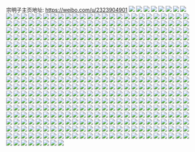 宗明子主页地址: https://weibo.com/u/2323904901 
![](https://wx4.sinaimg.cn/mw2000/8a83f985ly1h908tsc7wjj22c0340hdu.jpg) 
![](https://wx4.sinaimg.cn/mw2000/8a83f985ly1h908tnnnz9j21o0280kjm.jpg) 
![](https://wx4.sinaimg.cn/mw2000/8a83f985ly1h908twfb8uj22c0340b2b.jpg) 
![](https://wx4.sinaimg.cn/mw2000/8a83f985ly1h908trg4maj21o02804qq.jpg) 
![](https://wx4.sinaimg.cn/mw2000/8a83f985ly1h908ttt7bhj22c0340qv7.jpg) 
![](https://wx4.sinaimg.cn/mw2000/8a83f985ly1h908tq2xi2j21jj221qv5.jpg) 
![](https://wx4.sinaimg.cn/mw2000/8a83f985ly1h8xus5spdqj21hc1z4qv5.jpg) 
![](https://wx4.sinaimg.cn/mw2000/8a83f985ly1h8xus4eldej21z41bfqv5.jpg) 
![](https://wx4.sinaimg.cn/mw2000/8a83f985ly1h8xus8y0cqj21hc1z4qv5.jpg) 
![](https://wx4.sinaimg.cn/mw2000/8a83f985ly1h8xus25rnpj21hc1z4x6p.jpg) 
![](https://wx4.sinaimg.cn/mw2000/8a83f985ly1h8xus8eno5j21hc1z4x6p.jpg) 
![](https://wx4.sinaimg.cn/mw2000/8a83f985ly1h8xus59s01j21o0280hdu.jpg) 
![](https://wx4.sinaimg.cn/mw2000/8a83f985ly1h8xus3g2hfj21hc1z44qq.jpg) 
![](https://wx4.sinaimg.cn/mw2000/8a83f985ly1h8xus6mxr6j21dp11ae61.jpg) 
![](https://wx4.sinaimg.cn/mw2000/8a83f985ly1h8xus7iqw9j21hc1z41ky.jpg) 
![](https://wx4.sinaimg.cn/mw2000/8a83f985ly1h8g4tod49rj21nz280h8r.jpg) 
![](https://wx4.sinaimg.cn/mw2000/8a83f985ly1h8g4teph57j21o0280u0y.jpg) 
![](https://wx4.sinaimg.cn/mw2000/8a83f985ly1h8g4t4zveij214o36cgzu.jpg) 
![](https://wx4.sinaimg.cn/mw2000/8a83f985ly1h8g4tm6rpnj228t36ce82.jpg) 
![](https://wx4.sinaimg.cn/mw2000/8a83f985ly1h8g4t7wibyj210o36c1kx.jpg) 
![](https://wx4.sinaimg.cn/mw2000/8a83f985ly1h8g4tb46rrj214r36ce81.jpg) 
![](https://wx4.sinaimg.cn/mw2000/8a83f985ly1h8g4th44qij20yd36ckih.jpg) 
![](https://wx4.sinaimg.cn/mw2000/8a83f985ly1h8bts4d1tkj22c0340u0y.jpg) 
![](https://wx4.sinaimg.cn/mw2000/8a83f985ly1h8bts8xh61j21nz2801kz.jpg) 
![](https://wx4.sinaimg.cn/mw2000/8a83f985ly1h8bts5f0yyj21ev1vunpd.jpg) 
![](https://wx4.sinaimg.cn/mw2000/8a83f985ly1h8bttt3qh2j22c0340u0y.jpg) 
![](https://wx4.sinaimg.cn/mw2000/8a83f985ly1h8bts2bsm8j21o0280u0y.jpg) 
![](https://wx4.sinaimg.cn/mw2000/8a83f985ly1h8btsc1osij21nz2801kz.jpg) 
![](https://wx4.sinaimg.cn/mw2000/8a83f985ly1h8btsemd7aj22c0340b2d.jpg) 
![](https://wx4.sinaimg.cn/mw2000/8a83f985ly1h8btsgs1pnj21ko23k4qq.jpg) 
![](https://wx4.sinaimg.cn/mw2000/8a83f985ly1h82unygpwjj21o02807wi.jpg) 
![](https://wx4.sinaimg.cn/mw2000/8a83f985ly1h82unzpu5cj22c03407wj.jpg) 
![](https://wx4.sinaimg.cn/mw2000/8a83f985ly1h82unqlvm7j21hb1z31kx.jpg) 
![](https://wx4.sinaimg.cn/mw2000/8a83f985ly1h82unt5zd3j22dr36cnpf.jpg) 
![](https://wx4.sinaimg.cn/mw2000/8a83f985ly1h82unvpwvaj21gg1xyhdt.jpg) 
![](https://wx4.sinaimg.cn/mw2000/8a83f985ly1h82unwvim8j22fi38p1ky.jpg) 
![](https://wx4.sinaimg.cn/mw2000/8a83f985ly1h7tbm169elj21o0280b2a.jpg) 
![](https://wx4.sinaimg.cn/mw2000/8a83f985ly1h7tbm2bjsjj22yu3ygnpe.jpg) 
![](https://wx4.sinaimg.cn/mw2000/8a83f985ly1h7tbm0346ej21a81pme81.jpg) 
![](https://wx4.sinaimg.cn/mw2000/8a83f985ly1h7tbm3d2o6j213l1gs7wh.jpg) 
![](https://wx4.sinaimg.cn/mw2000/8a83f985ly1h7tblzawc5j21nz2804qq.jpg) 
![](https://wx4.sinaimg.cn/mw2000/8a83f985ly1h7tblxrt02j227v2yhu0x.jpg) 
![](https://wx4.sinaimg.cn/mw2000/8a83f985ly1h7nhbmnr8dj22801o0hdv.jpg) 
![](https://wx4.sinaimg.cn/mw2000/8a83f985ly1h7ne4qusmpj22c03401kz.jpg) 
![](https://wx4.sinaimg.cn/mw2000/8a83f985ly1h7ne4nbbi4j22dr36c4qs.jpg) 
![](https://wx4.sinaimg.cn/mw2000/8a83f985ly1h7ne4dknkaj22c0340e82.jpg) 
![](https://wx4.sinaimg.cn/mw2000/8a83f985ly1h7ebgekjxxj21o02804qq.jpg) 
![](https://wx4.sinaimg.cn/mw2000/8a83f985ly1h7ebh0872qj22b032p1kx.jpg) 
![](https://wx4.sinaimg.cn/mw2000/8a83f985ly1h7ebgvtk75j21hc1z41b8.jpg) 
![](https://wx4.sinaimg.cn/mw2000/8a83f985ly1h7ebfvxw1gj21j521ik0s.jpg) 
![](https://wx4.sinaimg.cn/mw2000/8a83f985ly1h7ebgt2tomj22dc35sb29.jpg) 
![](https://wx4.sinaimg.cn/mw2000/8a83f985ly1h7ebgzbaawj21ha1z1n7l.jpg) 
![](https://wx4.sinaimg.cn/mw2000/8a83f985ly1h79tyx5icoj21o0280b2a.jpg) 
![](https://wx4.sinaimg.cn/mw2000/8a83f985ly1h79tyt2a1yj21o0280766.jpg) 
![](https://wx4.sinaimg.cn/mw2000/8a83f985ly1h79tyv156gj21hc1z4qv5.jpg) 
![](https://wx4.sinaimg.cn/mw2000/8a83f985ly1h79tyvwxcbj21o0280e6s.jpg) 
![](https://wx4.sinaimg.cn/mw2000/8a83f985ly1h79tytx3hij21ay1qm7py.jpg) 
![](https://wx4.sinaimg.cn/mw2000/8a83f985ly1h79tyxwavuj21ec1v4e81.jpg) 
![](https://wx4.sinaimg.cn/mw2000/8a83f985ly1h6wtlgm1lej21hc1z4ti4.jpg) 
![](https://wx4.sinaimg.cn/mw2000/8a83f985ly1h6wtls9914j2330440qv7.jpg) 
![](https://wx4.sinaimg.cn/mw2000/8a83f985ly1h6wtlqm7k0j22801o0b2a.jpg) 
![](https://wx4.sinaimg.cn/mw2000/8a83f985ly1h6wtlhr8cmj22c0340u0x.jpg) 
![](https://wx4.sinaimg.cn/mw2000/8a83f985ly1h6wtljw61xj20u0140jzs.jpg) 
![](https://wx4.sinaimg.cn/mw2000/8a83f985ly1h6wtljkfisj22801o0hdt.jpg) 
![](https://wx4.sinaimg.cn/mw2000/8a83f985ly1h6wtlkwr4rj22c03401kz.jpg) 
![](https://wx4.sinaimg.cn/mw2000/8a83f985ly1h6wtn25drvj22c03401kz.jpg) 
![](https://wx4.sinaimg.cn/mw2000/8a83f985ly1h6wtln9b8yj21h01yonpe.jpg) 
![](https://wx4.sinaimg.cn/mw2000/8a83f985ly1h6wtn3jm6nj22c0340kjl.jpg) 
![](https://wx4.sinaimg.cn/mw2000/8a83f985ly1h6wtmyfyfzj22c0340b2a.jpg) 
![](https://wx4.sinaimg.cn/mw2000/8a83f985ly1h6wtn4tv5qj22c0340qv6.jpg) 
![](https://wx4.sinaimg.cn/mw2000/8a83f985ly1h6tmmeko45j21n026ojxt.jpg) 
![](https://wx4.sinaimg.cn/mw2000/8a83f985ly1h6tmmpyvppj22c03401ky.jpg) 
![](https://wx4.sinaimg.cn/mw2000/8a83f985ly1h6tmmusz41j22c0340qv6.jpg) 
![](https://wx4.sinaimg.cn/mw2000/8a83f985ly1h6tmn00xfij22c03401l0.jpg) 
![](https://wx4.sinaimg.cn/mw2000/8a83f985ly1h6tcfde4xzj21o0280x6p.jpg) 
![](https://wx4.sinaimg.cn/mw2000/8a83f985ly1h6tcv7xw3ej22c0340e82.jpg) 
![](https://wx4.sinaimg.cn/mw2000/8a83f985ly1h6tcf14spcj21mi260kjl.jpg) 
![](https://wx4.sinaimg.cn/mw2000/8a83f985ly1h6tcfgtgcgj21bi2807tn.jpg) 
![](https://wx4.sinaimg.cn/mw2000/8a83f985ly1h6tcfm49jzj22c0340kjm.jpg) 
![](https://wx4.sinaimg.cn/mw2000/8a83f985ly1h6tcfkhk50j21vx36c1kz.jpg) 
![](https://wx4.sinaimg.cn/mw2000/8a83f985ly1h6tcfnse6xj22c0340x6p.jpg) 
![](https://wx4.sinaimg.cn/mw2000/8a83f985ly1h6tcf7kklij21bz1rze82.jpg) 
![](https://wx4.sinaimg.cn/mw2000/8a83f985ly1h6ptbs1dmlj21o02800wj.jpg) 
![](https://wx4.sinaimg.cn/mw2000/8a83f985ly1h6ptb9x8t4j21o0280qv5.jpg) 
![](https://wx4.sinaimg.cn/mw2000/8a83f985ly1h6ptbxwuwij21d41th77j.jpg) 
![](https://wx4.sinaimg.cn/mw2000/8a83f985ly1h6ptbj3chuj21o0280npd.jpg) 
![](https://wx4.sinaimg.cn/mw2000/8a83f985ly1h6ptbwsb85j21o0280gos.jpg) 
![](https://wx4.sinaimg.cn/mw2000/8a83f985ly1h6ptc2s3dsj21hc1z4wie.jpg) 
![](https://wx4.sinaimg.cn/mw2000/8a83f985ly1h6hw1yqsegj22dc35swqn.jpg) 
![](https://wx4.sinaimg.cn/mw2000/8a83f985ly1h6hw101xp9j213q1gzjtd.jpg) 
![](https://wx4.sinaimg.cn/mw2000/8a83f985ly1h6hw2bj58qj21o02804qq.jpg) 
![](https://wx4.sinaimg.cn/mw2000/8a83f985ly1h6hw2kzv52j21ha1z1b29.jpg) 
![](https://wx4.sinaimg.cn/mw2000/8a83f985ly1h6hw1itud6j22dc35sanf.jpg) 
![](https://wx4.sinaimg.cn/mw2000/8a83f985ly1h6hw2ic3muj21hc1z477w.jpg) 
![](https://wx4.sinaimg.cn/mw2000/8a83f985ly1h6hw3jds0tj22c0340hdt.jpg) 
![](https://wx4.sinaimg.cn/mw2000/8a83f985ly1h6hw2rdqydj21mg25yq5s.jpg) 
![](https://wx4.sinaimg.cn/mw2000/8a83f985ly1h6hw3gr0iej22c0340e81.jpg) 
![](https://wx4.sinaimg.cn/mw2000/8a83f985ly1h6hw36dy6ij21o0280dq4.jpg) 
![](https://wx4.sinaimg.cn/mw2000/8a83f985ly1h6hw3dq0vdj22c0340e83.jpg) 
![](https://wx4.sinaimg.cn/mw2000/8a83f985ly1h6hw2wkxh5j22c0340e82.jpg) 
![](https://wx4.sinaimg.cn/mw2000/8a83f985ly1h6hw2p2ruxj21o02801d4.jpg) 
![](https://wx4.sinaimg.cn/mw2000/8a83f985ly1h6hw3kgytpj20u01400uh.jpg) 
![](https://wx4.sinaimg.cn/mw2000/8a83f985ly1h6hw3p3csgj22c03407wj.jpg) 
![](https://wx4.sinaimg.cn/mw2000/8a83f985ly1h62uyvc4kyj21561iw7bb.jpg) 
![](https://wx4.sinaimg.cn/mw2000/8a83f985ly1h62uys6fw2j22c0340qv5.jpg) 
![](https://wx4.sinaimg.cn/mw2000/8a83f985ly1h62uytwl7lj21ho1zktl1.jpg) 
![](https://wx4.sinaimg.cn/mw2000/8a83f985ly1h62uyxvo86j21491hpdjs.jpg) 
![](https://wx4.sinaimg.cn/mw2000/8a83f985ly1h62uz1g1egj21q41al4qp.jpg) 
![](https://wx4.sinaimg.cn/mw2000/8a83f985ly1h62uz058x4j21gw1ykb29.jpg) 
![](https://wx4.sinaimg.cn/mw2000/8a83f985ly1h62uywj1cij22c0340qv5.jpg) 
![](https://wx4.sinaimg.cn/mw2000/8a83f985ly1h62uz2ouy2j22c0340npe.jpg) 
![](https://wx4.sinaimg.cn/mw2000/8a83f985ly1h62uza9mqzj22c0340qva.jpg) 
![](https://wx4.sinaimg.cn/mw2000/8a83f985ly1h61m1pscfej21bp1rlaei.jpg) 
![](https://wx4.sinaimg.cn/mw2000/8a83f985ly1h61m1m75zbj22dc35s7wl.jpg) 
![](https://wx4.sinaimg.cn/mw2000/8a83f985ly1h61m1nups2j21ho1zk0xr.jpg) 
![](https://wx4.sinaimg.cn/mw2000/8a83f985ly1h61m1beiv1j21ho1zkqds.jpg) 
![](https://wx4.sinaimg.cn/mw2000/8a83f985ly1h61m1ehkqqj22dc35s7n6.jpg) 
![](https://wx4.sinaimg.cn/mw2000/8a83f985ly1h61m19runzj21ho1zkhdt.jpg) 
![](https://wx4.sinaimg.cn/mw2000/8a83f985ly1h5mdbovx0wj21hn1zknpd.jpg) 
![](https://wx4.sinaimg.cn/mw2000/8a83f985ly1h5mdbtjjwsj22c0340hdu.jpg) 
![](https://wx4.sinaimg.cn/mw2000/8a83f985ly1h5mdbxg0btj22c03407wi.jpg) 
![](https://wx4.sinaimg.cn/mw2000/8a83f985ly1h5mdbusw1hj22c0340e82.jpg) 
![](https://wx4.sinaimg.cn/mw2000/8a83f985ly1h5mdbreliij21zk1hou0x.jpg) 
![](https://wx4.sinaimg.cn/mw2000/8a83f985ly1h5mdbnc3xej22c0340u0x.jpg) 
![](https://wx4.sinaimg.cn/mw2000/8a83f985ly1h5mdbsb5srj224j2u1kjm.jpg) 
![](https://wx4.sinaimg.cn/mw2000/8a83f985ly1h5mdbw47n6j22c0340qv6.jpg) 
![](https://wx4.sinaimg.cn/mw2000/8a83f985ly1h5mdbqakayj21gq1yahdt.jpg) 
![](https://wx4.sinaimg.cn/mw2000/8a83f985ly1h5dta1gwzzj20py0yl1ca.jpg) 
![](https://wx4.sinaimg.cn/mw2000/8a83f985ly1h5dta2ziaqj22c03404qq.jpg) 
![](https://wx4.sinaimg.cn/mw2000/8a83f985ly1h5dt9yzdu2j21ho1zke82.jpg) 
![](https://wx4.sinaimg.cn/mw2000/8a83f985ly1h5dta22btvj20wu17sh4e.jpg) 
![](https://wx4.sinaimg.cn/mw2000/8a83f985ly1h5dta4h9vej22c0340u0x.jpg) 
![](https://wx4.sinaimg.cn/mw2000/8a83f985ly1h5e6u5onfjj21dy1um4qp.jpg) 
![](https://wx4.sinaimg.cn/mw2000/8a83f985ly1h5dta7e9ihj22c0340npf.jpg) 
![](https://wx4.sinaimg.cn/mw2000/8a83f985ly1h5e6u4dn0qj20v915o4qp.jpg) 
![](https://wx4.sinaimg.cn/mw2000/8a83f985ly1h5dta5vqfjj22c03401kz.jpg) 
![](https://wx4.sinaimg.cn/mw2000/8a83f985ly1h5cdaveu4ej20u0140tj5.jpg) 
![](https://wx4.sinaimg.cn/mw2000/8a83f985ly1h5chptf0ohj21ho1zkb2b.jpg) 
![](https://wx4.sinaimg.cn/mw2000/8a83f985ly1h5cdcn561cj22c0340npe.jpg) 
![](https://wx4.sinaimg.cn/mw2000/8a83f985ly1h5cdcox2y1j22c03401kz.jpg) 
![](https://wx4.sinaimg.cn/mw2000/8a83f985ly1h5cdb36g4pj21481hn1ky.jpg) 
![](https://wx4.sinaimg.cn/mw2000/8a83f985ly1h5cdcr3dkrj22c03404qs.jpg) 
![](https://wx4.sinaimg.cn/mw2000/8a83f985ly1h5cdckihg8j22c0340u11.jpg) 
![](https://wx4.sinaimg.cn/mw2000/8a83f985ly1h5cdac0nmgj21fe1wjhdt.jpg) 
![](https://wx4.sinaimg.cn/mw2000/8a83f985ly1h5cdcsy4e8j22c0340hdu.jpg) 
![](https://wx4.sinaimg.cn/mw2000/8a83f985ly1h5cdcuzoloj22c0340e82.jpg) 
![](https://wx4.sinaimg.cn/mw2000/8a83f985ly1h5cdcx2w6xj22c0340kjn.jpg) 
![](https://wx4.sinaimg.cn/mw2000/8a83f985ly1h5cdcz4lx8j22c0340b2b.jpg) 
![](https://wx4.sinaimg.cn/mw2000/8a83f985ly1h5cdd0vd6sj22c03407wi.jpg) 
![](https://wx4.sinaimg.cn/mw2000/8a83f985ly1h5chpr7sprj22c0340x6q.jpg) 
![](https://wx4.sinaimg.cn/mw2000/8a83f985ly1h5chpue6vyj22c0340x6q.jpg) 
![](https://wx4.sinaimg.cn/mw2000/8a83f985ly1h4y5hl91fqj21bg1rahdt.jpg) 
![](https://wx4.sinaimg.cn/mw2000/8a83f985ly1h4xjn35b4zj22c0340b2a.jpg) 
![](https://wx4.sinaimg.cn/mw2000/8a83f985ly1h4xjnqmkgtj22c0340hdu.jpg) 
![](https://wx4.sinaimg.cn/mw2000/8a83f985ly1h4xjn5afymj22c03407wi.jpg) 
![](https://wx4.sinaimg.cn/mw2000/8a83f985ly1h4y5hnz4jvj22c0340b2a.jpg) 
![](https://wx4.sinaimg.cn/mw2000/8a83f985ly1h4xjn4acqtj22c0340qv6.jpg) 
![](https://wx4.sinaimg.cn/mw2000/8a83f985ly1h4xjn60nvcj20lc0sggxh.jpg) 
![](https://wx4.sinaimg.cn/mw2000/8a83f985ly1h4xjn9acugj22c03404qr.jpg) 
![](https://wx4.sinaimg.cn/mw2000/8a83f985ly1h4y5hmy01cj21hn1zkkjl.jpg) 
![](https://wx4.sinaimg.cn/mw2000/8a83f985ly1h4xjnary75j22c03404qr.jpg) 
![](https://wx4.sinaimg.cn/mw2000/8a83f985ly1h4xjnc3w6hj22c0340u0y.jpg) 
![](https://wx4.sinaimg.cn/mw2000/8a83f985ly1h4oyzwrqmyj21ag1pykcj.jpg) 
![](https://wx4.sinaimg.cn/mw2000/8a83f985ly1h4oz03a4yrj21ho1zkhdt.jpg) 
![](https://wx4.sinaimg.cn/mw2000/8a83f985ly1h4oyzihltcj22c0340x6q.jpg) 
![](https://wx4.sinaimg.cn/mw2000/8a83f985ly1h4oyzpstudj22c0340npe.jpg) 
![](https://wx4.sinaimg.cn/mw2000/8a83f985ly1h4oyzkm5yxj22c0340u0z.jpg) 
![](https://wx4.sinaimg.cn/mw2000/8a83f985ly1h4oyzvigzlj21ho1zkkjl.jpg) 
![](https://wx4.sinaimg.cn/mw2000/8a83f985ly1h4oyzgu73kj22c0340b2a.jpg) 
![](https://wx4.sinaimg.cn/mw2000/8a83f985ly1h4oyzcfkirj22c0340hdu.jpg) 
![](https://wx4.sinaimg.cn/mw2000/8a83f985ly1h4oz010qt9j21ho1zkb29.jpg) 
![](https://wx4.sinaimg.cn/mw2000/8a83f985ly1h4oz06twtcj22c03404qq.jpg) 
![](https://wx4.sinaimg.cn/mw2000/8a83f985ly1h4oyzyzvipj21ho1zkqv5.jpg) 
![](https://wx4.sinaimg.cn/mw2000/8a83f985ly1h4oyzf8rljj22c0340b2a.jpg) 
![](https://wx4.sinaimg.cn/mw2000/8a83f985ly1h4oyzm99epj22c0340hdu.jpg) 
![](https://wx4.sinaimg.cn/mw2000/8a83f985ly1h4oyztqy9pj22c0340x6q.jpg) 
![](https://wx4.sinaimg.cn/mw2000/8a83f985ly1h4oyzo0kr3j22c03401kz.jpg) 
![](https://wx4.sinaimg.cn/mw2000/8a83f985ly1h4h8d74ihvj21eq1vmnpe.jpg) 
![](https://wx4.sinaimg.cn/mw2000/8a83f985ly1h4h8ebldw6j2330440e85.jpg) 
![](https://wx4.sinaimg.cn/mw2000/8a83f985ly1h4h8cgt908j21s02dcb2a.jpg) 
![](https://wx4.sinaimg.cn/mw2000/8a83f985ly1h4h8bohqfuj22v03tcqv6.jpg) 
![](https://wx4.sinaimg.cn/mw2000/8a83f985ly1h4h8cu2i5kj21s02dckjm.jpg) 
![](https://wx4.sinaimg.cn/mw2000/8a83f985ly1h4h8e2jxejj2305407b2a.jpg) 
![](https://wx4.sinaimg.cn/mw2000/8a83f985ly1h4h8dh70l4j21dx1ukb29.jpg) 
![](https://wx4.sinaimg.cn/mw2000/8a83f985ly1h4h8e66cxkj2330440qv7.jpg) 
![](https://wx4.sinaimg.cn/mw2000/8a83f985ly1h4abav3iq2j214q1ia7oz.jpg) 
![](https://wx4.sinaimg.cn/mw2000/8a83f985ly1h4abb93vdlj22c0340npe.jpg) 
![](https://wx4.sinaimg.cn/mw2000/8a83f985ly1h4ab7xyusgj2330440npf.jpg) 
![](https://wx4.sinaimg.cn/mw2000/8a83f985ly1h4abagaom3j21bp1rm4le.jpg) 
![](https://wx4.sinaimg.cn/mw2000/8a83f985ly1h4abc4ma2bj22c033yhdv.jpg) 
![](https://wx4.sinaimg.cn/mw2000/8a83f985ly1h4abciipifj21rl1bpe42.jpg) 
![](https://wx4.sinaimg.cn/mw2000/8a83f985ly1h3tgudoptzj22c0340x6q.jpg) 
![](https://wx4.sinaimg.cn/mw2000/8a83f985ly1h3tguw58fcj21hn1zkx6q.jpg) 
![](https://wx4.sinaimg.cn/mw2000/8a83f985ly1h3tgv4va31j22c0340e84.jpg) 
![](https://wx4.sinaimg.cn/mw2000/8a83f985ly1h3tgui2u0bj21fd1whkjl.jpg) 
![](https://wx4.sinaimg.cn/mw2000/8a83f985ly1h3tgv8vxnmj22c03404qr.jpg) 
![](https://wx4.sinaimg.cn/mw2000/8a83f985ly1h3tgupgqs3j21801mpqv5.jpg) 
![](https://wx4.sinaimg.cn/mw2000/8a83f985ly1h3tguzdkspj21ho1zk4qq.jpg) 
![](https://wx4.sinaimg.cn/mw2000/8a83f985ly1h3tgv238ddj21h21yrhdt.jpg) 
![](https://wx4.sinaimg.cn/mw2000/8a83f985ly1h3lzfr573sj21bp1rlnpd.jpg) 
![](https://wx4.sinaimg.cn/mw2000/8a83f985ly1h3lzfxkkg2j22c0340npe.jpg) 
![](https://wx4.sinaimg.cn/mw2000/8a83f985ly1h3lzfz3v8sj20zg1baag5.jpg) 
![](https://wx4.sinaimg.cn/mw2000/8a83f985ly1h3cpp2ssqyj21hn1zkhdu.jpg) 
![](https://wx4.sinaimg.cn/mw2000/8a83f985ly1h3cpozaw1wj21961oau0x.jpg) 
![](https://wx4.sinaimg.cn/mw2000/8a83f985ly1h3cpp4zsuyj21hn1zk1ky.jpg) 
![](https://wx4.sinaimg.cn/mw2000/8a83f985ly1h3cpoxilnuj21hn1zku0y.jpg) 
![](https://wx4.sinaimg.cn/mw2000/8a83f985ly1h3cq8prxwdj21gj1y27wi.jpg) 
![](https://wx4.sinaimg.cn/mw2000/8a83f985ly1h3cpys8ni9j21ho1zkhdt.jpg) 
![](https://wx4.sinaimg.cn/mw2000/8a83f985ly1h3cpz6d1ipj22c0340kjn.jpg) 
![](https://wx4.sinaimg.cn/mw2000/8a83f985ly1h35efd4stpj21hn1zkqv5.jpg) 
![](https://wx4.sinaimg.cn/mw2000/8a83f985ly1h35efinapgj22c0340u0z.jpg) 
![](https://wx4.sinaimg.cn/mw2000/8a83f985ly1h35ee2syeuj21hn1zku0x.jpg) 
![](https://wx4.sinaimg.cn/mw2000/8a83f985ly1h35eqwclt2j21ho1zkx6p.jpg) 
![](https://wx4.sinaimg.cn/mw2000/8a83f985ly1h35efqe9sxj21761lkb29.jpg) 
![](https://wx4.sinaimg.cn/mw2000/8a83f985ly1h35ees1upuj21ho1zkqv5.jpg) 
![](https://wx4.sinaimg.cn/mw2000/8a83f985ly1h35eeidhprj21hm1zk4qq.jpg) 
![](https://wx4.sinaimg.cn/mw2000/8a83f985ly1h35ee6rm8aj22c0340kjm.jpg) 
![](https://wx4.sinaimg.cn/mw2000/8a83f985ly1h35ef1lg5nj21ho1zku0x.jpg) 
![](https://wx4.sinaimg.cn/mw2000/8a83f985ly1h33k8k5rm0j22c03401ky.jpg) 
![](https://wx4.sinaimg.cn/mw2000/8a83f985ly1h33k8lwn1ij215a1j1e81.jpg) 
![](https://wx4.sinaimg.cn/mw2000/8a83f985ly1h33k8my69qj22c0340kjm.jpg) 
![](https://wx4.sinaimg.cn/mw2000/8a83f985ly1h33k8rb40cj21dk1u2hdt.jpg) 
![](https://wx4.sinaimg.cn/mw2000/8a83f985ly1h33k8t6skkj22c0340e82.jpg) 
![](https://wx4.sinaimg.cn/mw2000/8a83f985ly1h33k8sa468j21zk1honpd.jpg) 
![](https://wx4.sinaimg.cn/mw2000/8a83f985ly1h33k8q7ismj22c03401l0.jpg) 
![](https://wx4.sinaimg.cn/mw2000/8a83f985ly1h33k8v9pknj21zk1hou0x.jpg) 
![](https://wx4.sinaimg.cn/mw2000/8a83f985ly1h33k8wd8m1j22c033ykjm.jpg) 
![](https://wx4.sinaimg.cn/mw2000/8a83f985ly1h33k8otlhvj22c03404qp.jpg) 
![](https://wx4.sinaimg.cn/mw2000/8a83f985ly1h33k8nwqivj22c03401fc.jpg) 
![](https://wx4.sinaimg.cn/mw2000/8a83f985ly1h33k8y7y9tj20v915otjz.jpg) 
![](https://wx4.sinaimg.cn/mw2000/8a83f985ly1h33k8ywyyzj22c03401ky.jpg) 
![](https://wx4.sinaimg.cn/mw2000/8a83f985ly1h33k934jm7j22c0340kjn.jpg) 
![](https://wx4.sinaimg.cn/mw2000/8a83f985ly1h33k913cxwj22c0340e83.jpg) 
![](https://wx4.sinaimg.cn/mw2000/8a83f985ly1h2vfei7xtfj21a91po7wh.jpg) 
![](https://wx4.sinaimg.cn/mw2000/8a83f985ly1h2vd16cayuj20tz13z7ak.jpg) 
![](https://wx4.sinaimg.cn/mw2000/8a83f985ly1h2vd12x4wnj21ho1zkhdu.jpg) 
![](https://wx4.sinaimg.cn/mw2000/8a83f985ly1h2vd1dgc0uj2330440u10.jpg) 
![](https://wx4.sinaimg.cn/mw2000/8a83f985ly1h2vd15v97kj20zs1bptvi.jpg) 
![](https://wx4.sinaimg.cn/mw2000/8a83f985ly1h2vd171sbzj20u0140tkc.jpg) 
![](https://wx4.sinaimg.cn/mw2000/8a83f985ly1h2vd1akn7xj2330440qv8.jpg) 
![](https://wx4.sinaimg.cn/mw2000/8a83f985ly1h2vd1jroqoj23304407wk.jpg) 
![](https://wx4.sinaimg.cn/mw2000/8a83f985ly1h2vd1gzvl7j23304407wk.jpg) 
![](https://wx4.sinaimg.cn/mw2000/8a83f985ly1h2smgfubtzj21ho1zkb2a.jpg) 
![](https://wx4.sinaimg.cn/mw2000/8a83f985ly1h2smgiojt4j20v915oh78.jpg) 
![](https://wx4.sinaimg.cn/mw2000/8a83f985ly1h2smg1be4nj20wf178azs.jpg) 
![](https://wx4.sinaimg.cn/mw2000/8a83f985ly1h2smgh9dynj21ho1zknpd.jpg) 
![](https://wx4.sinaimg.cn/mw2000/8a83f985ly1h2smg3vlqnj21bp1rlu0x.jpg) 
![](https://wx4.sinaimg.cn/mw2000/8a83f985ly1h2smg7rpptj214k1i3npd.jpg) 
![](https://wx4.sinaimg.cn/mw2000/8a83f985ly1h2smg665ivj21au1qgu0x.jpg) 
![](https://wx4.sinaimg.cn/mw2000/8a83f985ly1h2gcxywyk9j21ho1zkb29.jpg) 
![](https://wx4.sinaimg.cn/mw2000/8a83f985ly1h2gcy31vwqj215o12iq6t.jpg) 
![](https://wx4.sinaimg.cn/mw2000/8a83f985ly1h2gcxxzc2tj21ho1zke81.jpg) 
![](https://wx4.sinaimg.cn/mw2000/8a83f985ly1h2gcy1oy6uj21ho1zkb29.jpg) 
![](https://wx4.sinaimg.cn/mw2000/8a83f985ly1h2gd55pcctj21a90q140i.jpg) 
![](https://wx4.sinaimg.cn/mw2000/8a83f985ly1h2gcy2l15tj21ho1zke81.jpg) 
![](https://wx4.sinaimg.cn/mw2000/8a83f985ly1h2gcy3y59pj22c0340npe.jpg) 
![](https://wx4.sinaimg.cn/mw2000/8a83f985ly1h2gcxwb7b4j22c03404qq.jpg) 
![](https://wx4.sinaimg.cn/mw2000/8a83f985ly1h2gcy64hnej22c0340kjm.jpg) 
![](https://wx4.sinaimg.cn/mw2000/8a83f985ly1h2gcy6td7oj20v80qm77e.jpg) 
![](https://wx4.sinaimg.cn/mw2000/8a83f985ly1h2gczqhpsmj212w12wdsr.jpg) 
![](https://wx4.sinaimg.cn/mw2000/8a83f985ly1h272wddp6qj22c03404qq.jpg) 
![](https://wx4.sinaimg.cn/mw2000/8a83f985ly1h272wfzvn7j212m1fhanp.jpg) 
![](https://wx4.sinaimg.cn/mw2000/8a83f985ly1h272wmooe4j22c03401kz.jpg) 
![](https://wx4.sinaimg.cn/mw2000/8a83f985ly1h272wr6hx0j21ho1zku0x.jpg) 
![](https://wx4.sinaimg.cn/mw2000/8a83f985ly1h272woi0xcj22c0340kjm.jpg) 
![](https://wx4.sinaimg.cn/mw2000/8a83f985ly1h272wsvkr6j21ho1zkx6p.jpg) 
![](https://wx4.sinaimg.cn/mw2000/8a83f985ly1h272wl3md2j22c0340b2a.jpg) 
![](https://wx4.sinaimg.cn/mw2000/8a83f985ly1h272wfj3ndj21bp1rlkjl.jpg) 
![](https://wx4.sinaimg.cn/mw2000/8a83f985ly1h272wpsajoj22c0340e82.jpg) 
![](https://wx4.sinaimg.cn/mw2000/8a83f985ly1h272wi3pghj22c0340x6q.jpg) 
![](https://wx4.sinaimg.cn/mw2000/8a83f985ly1h272wgxwdgj21721lex4n.jpg) 
![](https://wx4.sinaimg.cn/mw2000/8a83f985ly1h272wjmh48j22c0340npe.jpg) 
![](https://wx4.sinaimg.cn/mw2000/8a83f985ly1h272wua8j4j22c0340hdv.jpg) 
![](https://wx4.sinaimg.cn/mw2000/8a83f985ly1h272wwno7cj22c0340b2e.jpg) 
![](https://wx4.sinaimg.cn/mw2000/8a83f985ly1h272wzajnaj22c0340u10.jpg) 
![](https://wx4.sinaimg.cn/mw2000/8a83f985ly1h1s10nnbfnj21bp1rlkjl.jpg) 
![](https://wx4.sinaimg.cn/mw2000/8a83f985ly1h1s10i7m4yj21bp1rlhdt.jpg) 
![](https://wx4.sinaimg.cn/mw2000/8a83f985ly1h1s10jalmyj21bp1rle81.jpg) 
![](https://wx4.sinaimg.cn/mw2000/8a83f985ly1h1s10lmc9qj21bp1rlhdt.jpg) 
![](https://wx4.sinaimg.cn/mw2000/8a83f985ly1h1s10mpww8j21bp1rlu0x.jpg) 
![](https://wx4.sinaimg.cn/mw2000/8a83f985ly1h1s10kor5dj21bp1rlhdt.jpg) 
![](https://wx4.sinaimg.cn/mw2000/8a83f985ly1h1btg3sibuj21bp1rlnpd.jpg) 
![](https://wx4.sinaimg.cn/mw2000/8a83f985ly1h1btfx43rtj23402c0kjl.jpg) 
![](https://wx4.sinaimg.cn/mw2000/8a83f985ly1h1btg56vs2j21bp1rle82.jpg) 
![](https://wx4.sinaimg.cn/mw2000/8a83f985ly1h1btfyjjtqj22c0340b2a.jpg) 
![](https://wx4.sinaimg.cn/mw2000/8a83f985ly1h1btfzzipaj22c0340x6q.jpg) 
![](https://wx4.sinaimg.cn/mw2000/8a83f985ly1h1btg1y681j22c0340qv6.jpg) 
![](https://wx4.sinaimg.cn/mw2000/8a83f985ly1h1btgvba30j20v91vothg.jpg) 
![](https://wx4.sinaimg.cn/mw2000/8a83f985ly1h1btgvjzd7j20v80mjac7.jpg) 
![](https://wx4.sinaimg.cn/mw2000/8a83f985ly1h1btmq0bcuj22u524me83.jpg) 
![](https://wx4.sinaimg.cn/mw2000/8a83f985ly1h14kf3tb4yj22c03401l0.jpg) 
![](https://wx4.sinaimg.cn/mw2000/8a83f985ly1h14kfhdl2uj20v80ffgn0.jpg) 
![](https://wx4.sinaimg.cn/mw2000/8a83f985ly1h14kgw0u1sj22c0340x6q.jpg) 
![](https://wx4.sinaimg.cn/mw2000/8a83f985ly1h14kglzy3lj22c03401kz.jpg) 
![](https://wx4.sinaimg.cn/mw2000/8a83f985ly1h14kgnbak1j22c0340kjm.jpg) 
![](https://wx4.sinaimg.cn/mw2000/8a83f985ly1h14kgojzsgj22c0340npe.jpg) 
![](https://wx4.sinaimg.cn/mw2000/8a83f985ly1h14kgq1bd8j22c03401kz.jpg) 
![](https://wx4.sinaimg.cn/mw2000/8a83f985ly1h14kgkky1yj22c0340e82.jpg) 
![](https://wx4.sinaimg.cn/mw2000/8a83f985ly1h14kgrefhmj22c0340u0y.jpg) 
![](https://wx4.sinaimg.cn/mw2000/8a83f985ly1h14kgst5kjj22c03407wi.jpg) 
![](https://wx4.sinaimg.cn/mw2000/8a83f985ly1h14kgu7f6kj22c0340u0y.jpg) 
![](https://wx4.sinaimg.cn/mw2000/8a83f985ly1h14kgxbn67j22732xghdu.jpg) 
![](https://wx4.sinaimg.cn/mw2000/8a83f985ly1h1h43lrsefj21av1qh7wh.jpg) 
![](https://wx4.sinaimg.cn/mw2000/8a83f985ly1h1h43krqupj215o1jk1kx.jpg) 
![](https://wx4.sinaimg.cn/mw2000/8a83f985ly1h1h43miibaj215o1jkh8f.jpg) 
![](https://wx4.sinaimg.cn/mw2000/8a83f985ly1h1kippfzlej20oq0ynn1i.jpg) 
![](https://wx4.sinaimg.cn/mw2000/8a83f985ly1h1kippy1lzj20n01ds0v5.jpg) 
![](https://wx4.sinaimg.cn/mw2000/8a83f985ly1h0wu20z2sjj21bp1rle81.jpg) 
![](https://wx4.sinaimg.cn/mw2000/8a83f985ly1h0wu2017cgj21811mq4qp.jpg) 
![](https://wx4.sinaimg.cn/mw2000/8a83f985ly1h0wu1yxqlvj212q1fn1kx.jpg) 
![](https://wx4.sinaimg.cn/mw2000/8a83f985ly1h0wu21eurgj21hi144nnv.jpg) 
![](https://wx4.sinaimg.cn/mw2000/8a83f985ly1h0wu3f0q1lj22c0340e83.jpg) 
![](https://wx4.sinaimg.cn/mw2000/8a83f985ly1h0wu23gmztj21rl1bpnpd.jpg) 
![](https://wx4.sinaimg.cn/mw2000/8a83f985ly1h0wu2sud65j21bp1rlhdt.jpg) 
![](https://wx4.sinaimg.cn/mw2000/8a83f985ly1h0wu2x2tgaj22bc334hdt.jpg) 
![](https://wx4.sinaimg.cn/mw2000/8a83f985ly1h0wu2uhf3pj21bp1rl7wi.jpg) 
![](https://wx4.sinaimg.cn/mw2000/8a83f985ly1h0wu2vv07xj21bp1rlqv5.jpg) 
![](https://wx4.sinaimg.cn/mw2000/8a83f985ly1h0wu2wetr5j215o1jkh7j.jpg) 
![](https://wx4.sinaimg.cn/mw2000/8a83f985ly1h0sdgy8dqlj21461hke5d.jpg) 
![](https://wx4.sinaimg.cn/mw2000/8a83f985ly1h0sdh5i90zj22c0340x6p.jpg) 
![](https://wx4.sinaimg.cn/mw2000/8a83f985ly1h0sdh0dqxcj21ho1zkx6p.jpg) 
![](https://wx4.sinaimg.cn/mw2000/8a83f985ly1h0syt83g3ej21zk1hoqv5.jpg) 
![](https://wx4.sinaimg.cn/mw2000/8a83f985ly1h0sdh2ycufj21ho1zkkjm.jpg) 
![](https://wx4.sinaimg.cn/mw2000/8a83f985ly1h0sdihgthlj22c0340npe.jpg) 
![](https://wx4.sinaimg.cn/mw2000/8a83f985ly1h0sdifskf7j22c0340e82.jpg) 
![](https://wx4.sinaimg.cn/mw2000/8a83f985ly1h0sdjmlikkj22c0340kjm.jpg) 
![](https://wx4.sinaimg.cn/mw2000/8a83f985ly1h0sdio5fbfj22c0340b2a.jpg) 
![](https://wx4.sinaimg.cn/mw2000/8a83f985ly1h0sdimwiunj22c0340kjm.jpg) 
![](https://wx4.sinaimg.cn/mw2000/8a83f985ly1h0sdh9nkl0j22c0340u0z.jpg) 
![](https://wx4.sinaimg.cn/mw2000/8a83f985ly1h0sdil5wsej22c03407wi.jpg) 
![](https://wx4.sinaimg.cn/mw2000/8a83f985ly1h0n975im0oj22c0340npe.jpg) 
![](https://wx4.sinaimg.cn/mw2000/8a83f985ly1h0n96vkv1mj21ho1zlkjl.jpg) 
![](https://wx4.sinaimg.cn/mw2000/8a83f985ly1h0n9719wrgj22c0340x6q.jpg) 
![](https://wx4.sinaimg.cn/mw2000/8a83f985ly1h0n96xrh2ij21ho1zlkjl.jpg) 
![](https://wx4.sinaimg.cn/mw2000/8a83f985ly1h0n96st2kqj22c0340u0y.jpg) 
![](https://wx4.sinaimg.cn/mw2000/8a83f985ly1h0n96zphdej21hn1zkkjl.jpg) 
![](https://wx4.sinaimg.cn/mw2000/8a83f985ly1h0n972uk8cj22c0340npe.jpg) 
![](https://wx4.sinaimg.cn/mw2000/8a83f985ly1h0n978x25oj22c0340qv6.jpg) 
![](https://wx4.sinaimg.cn/mw2000/8a83f985ly1h0n977b0pqj22c0340b2a.jpg) 
![](https://wx4.sinaimg.cn/mw2000/8a83f985ly1h0e9362l5jj21bp1rle81.jpg) 
![](https://wx4.sinaimg.cn/mw2000/8a83f985ly1h0e938yizjj21b51qu1kx.jpg) 
![](https://wx4.sinaimg.cn/mw2000/8a83f985ly1h0e9358welj21bp1rl7wh.jpg) 
![](https://wx4.sinaimg.cn/mw2000/8a83f985ly1h0e9382wh1j20xl18rk7y.jpg) 
![](https://wx4.sinaimg.cn/mw2000/8a83f985ly1h0e937kxzjj216e1kj1iz.jpg) 
![](https://wx4.sinaimg.cn/mw2000/8a83f985ly1h0e936vimmj214v1ihe39.jpg) 
![](https://wx4.sinaimg.cn/mw2000/8a83f985ly1gzzalrasfrj212o1flx3k.jpg) 
![](https://wx4.sinaimg.cn/mw2000/8a83f985ly1gzzals0t5ij22c0340x6p.jpg) 
![](https://wx4.sinaimg.cn/mw2000/8a83f985ly1gzzalm8hy0j21ho1zkqv5.jpg) 
![](https://wx4.sinaimg.cn/mw2000/8a83f985ly1gzzalne9e0j21rl1bphdt.jpg) 
![](https://wx4.sinaimg.cn/mw2000/8a83f985ly1gzzalv5kxsj215o1qi1kx.jpg) 
![](https://wx4.sinaimg.cn/mw2000/8a83f985ly1gzzaliwl1sj22c0340x6q.jpg) 
![](https://wx4.sinaimg.cn/mw2000/8a83f985ly1gzzaludgkhj22c0340x6q.jpg) 
![](https://wx4.sinaimg.cn/mw2000/8a83f985ly1gzzaloevusj22c03407wj.jpg) 
![](https://wx4.sinaimg.cn/mw2000/8a83f985ly1gzzalq1q4cj22c0340qv7.jpg) 
![](https://wx4.sinaimg.cn/mw2000/8a83f985ly1gzrdv6a5xzj22c03407wi.jpg) 
![](https://wx4.sinaimg.cn/mw2000/8a83f985ly1gzrdus0ridj21br1zkhdt.jpg) 
![](https://wx4.sinaimg.cn/mw2000/8a83f985ly1gzrdv7u83rj22c03404qr.jpg) 
![](https://wx4.sinaimg.cn/mw2000/8a83f985ly1gzrdvmdp3wj227s2yenpe.jpg) 
![](https://wx4.sinaimg.cn/mw2000/8a83f985ly1gzrduuzbvzj22c0340u0x.jpg) 
![](https://wx4.sinaimg.cn/mw2000/8a83f985ly1gzrduwj9cdj21sc2dr7wi.jpg) 
![](https://wx4.sinaimg.cn/mw2000/8a83f985ly1gzrdv1p10kj22c0340npf.jpg) 
![](https://wx4.sinaimg.cn/mw2000/8a83f985ly1gzrdv0eb3fj21hp1zknpd.jpg) 
![](https://wx4.sinaimg.cn/mw2000/8a83f985ly1gzrduz87foj21cy1t9e81.jpg) 
![](https://wx4.sinaimg.cn/mw2000/8a83f985ly1gzrdv2zdloj22c03404qq.jpg) 
![](https://wx4.sinaimg.cn/mw2000/8a83f985ly1gzrduqhm2pj21w02iob2a.jpg) 
![](https://wx4.sinaimg.cn/mw2000/8a83f985ly1gzrdusp498j22c0340txv.jpg) 
![](https://wx4.sinaimg.cn/mw2000/8a83f985ly1gzrduxth72j22c0340hdu.jpg) 
![](https://wx4.sinaimg.cn/mw2000/8a83f985ly1gzrdv5dp3xj20u01hcafk.jpg) 
![](https://wx4.sinaimg.cn/mw2000/8a83f985ly1gzrdv4my83j22c03404qq.jpg) 
![](https://wx4.sinaimg.cn/mw2000/8a83f985ly1gzkb2dckmhj21bp1rl4qq.jpg) 
![](https://wx4.sinaimg.cn/mw2000/8a83f985ly1gzkb4ubwhij22c0340npd.jpg) 
![](https://wx4.sinaimg.cn/mw2000/8a83f985ly1gzkb34xatzj20zs1bptj7.jpg) 
![](https://wx4.sinaimg.cn/mw2000/8a83f985ly1gzkb4l8eebj235s23ux6p.jpg) 
![](https://wx4.sinaimg.cn/mw2000/8a83f985ly1gzkb33eiwsj226c2wgqv6.jpg) 
![](https://wx4.sinaimg.cn/mw2000/8a83f985ly1gzkb1u2920j21xi2kox6p.jpg) 
![](https://wx4.sinaimg.cn/mw2000/8a83f985ly1gzkb2h1wbej22c03401ky.jpg) 
![](https://wx4.sinaimg.cn/mw2000/8a83f985ly1gzkb54lwmfj22c03401kz.jpg) 
![](https://wx4.sinaimg.cn/mw2000/8a83f985ly1gzkb3v03utj22c03407wj.jpg) 
![](https://wx4.sinaimg.cn/mw2000/8a83f985ly1gzbrf5babkj21bp1zkqsr.jpg) 
![](https://wx4.sinaimg.cn/mw2000/8a83f985ly1gzbrffbuptj20o20o2gok.jpg) 
![](https://wx4.sinaimg.cn/mw2000/8a83f985ly1gzbrf6dl9wj21bp1zk4qp.jpg) 
![](https://wx4.sinaimg.cn/mw2000/8a83f985ly1gzbrf9gr73j21zk1honpd.jpg) 
![](https://wx4.sinaimg.cn/mw2000/8a83f985ly1gzbrf6qofxj20zg0zggxs.jpg) 
![](https://wx4.sinaimg.cn/mw2000/8a83f985ly1gzbrf7sw48j21ho1zkx6p.jpg) 
![](https://wx4.sinaimg.cn/mw2000/8a83f985ly1gzbrfd7g6sj22c0340kjm.jpg) 
![](https://wx4.sinaimg.cn/mw2000/8a83f985ly1gzbrf47kq2j22c03407wj.jpg) 
![](https://wx4.sinaimg.cn/mw2000/8a83f985ly1gzbrfesvrkj22c0340u0x.jpg) 
![](https://wx4.sinaimg.cn/mw2000/8a83f985ly1gzbrfaeqrjj22c03401ky.jpg) 
![](https://wx4.sinaimg.cn/mw2000/8a83f985ly1gzbrf8few3j228w2zv7wh.jpg) 
![](https://wx4.sinaimg.cn/mw2000/8a83f985ly1gzbrfbvenaj22c03404qq.jpg) 
![](https://wx4.sinaimg.cn/mw2000/8a83f985ly1gywon6nym0j22c0340kjp.jpg) 
![](https://wx4.sinaimg.cn/mw2000/8a83f985ly1gywog4uqfkj21bp1rlb29.jpg) 
![](https://wx4.sinaimg.cn/mw2000/8a83f985ly1gywpyx9ouvj22c0340kjn.jpg) 
![](https://wx4.sinaimg.cn/mw2000/8a83f985ly1gywpz0htx3j22c0340e83.jpg) 
![](https://wx4.sinaimg.cn/mw2000/8a83f985ly1gywpz2iaesj22c0340kjn.jpg) 
![](https://wx4.sinaimg.cn/mw2000/8a83f985ly1gywpyunv05j22c0340x6q.jpg) 
![](https://wx4.sinaimg.cn/mw2000/8a83f985ly1gywpz4o36ej22c0340b2b.jpg) 
![](https://wx4.sinaimg.cn/mw2000/8a83f985ly1gywon2zpq8j21ab1prkew.jpg) 
![](https://wx4.sinaimg.cn/mw2000/8a83f985ly1gywog33z62j22c03407wj.jpg) 
![](https://wx4.sinaimg.cn/mw2000/8a83f985ly1gyts5v9i2cj21de1uhkjl.jpg) 
![](https://wx4.sinaimg.cn/mw2000/8a83f985ly1gyts5wswnnj22c0340kjm.jpg) 
![](https://wx4.sinaimg.cn/mw2000/8a83f985ly1gyts76ofjtj21zk1ho1kx.jpg) 
![](https://wx4.sinaimg.cn/mw2000/8a83f985ly1gyts667v2wj22c0340npf.jpg) 
![](https://wx4.sinaimg.cn/mw2000/8a83f985ly1gyts6ce5w1j22c0340kjn.jpg) 
![](https://wx4.sinaimg.cn/mw2000/8a83f985ly1gyts6hv1rzj22c03407wj.jpg) 
![](https://wx4.sinaimg.cn/mw2000/8a83f985ly1gyts6mgo46j22c0340npd.jpg) 
![](https://wx4.sinaimg.cn/mw2000/8a83f985ly1gyts6ogmslj22c0340npe.jpg) 
![](https://wx4.sinaimg.cn/mw2000/8a83f985ly1gyts6v9z4uj24kg220x6r.jpg) 
![](https://wx4.sinaimg.cn/mw2000/8a83f985ly1gyts5rwhpzj21cy1takjl.jpg) 
![](https://wx4.sinaimg.cn/mw2000/8a83f985ly1gyts736bboj22c0340u0y.jpg) 
![](https://wx4.sinaimg.cn/mw2000/8a83f985ly1gyts70cjifj21w02iqu0y.jpg) 
![](https://wx4.sinaimg.cn/mw2000/8a83f985ly1gyllt4uqawj21ft1x4u0x.jpg) 
![](https://wx4.sinaimg.cn/mw2000/8a83f985ly1gyllt570fwj20u0140n2h.jpg) 
![](https://wx4.sinaimg.cn/mw2000/8a83f985ly1gyllt60tafj219x1p87wh.jpg) 
![](https://wx4.sinaimg.cn/mw2000/8a83f985ly1gyllt74oraj210o1cyb29.jpg) 
![](https://wx4.sinaimg.cn/mw2000/8a83f985ly1gylltdd757j21xk2kre82.jpg) 
![](https://wx4.sinaimg.cn/mw2000/8a83f985ly1gylltbvkxyj22c0340e83.jpg) 
![](https://wx4.sinaimg.cn/mw2000/8a83f985ly1gyfvunoogyj20v915ong0.jpg) 
![](https://wx4.sinaimg.cn/mw2000/8a83f985ly1gyfw8c249qj215o1aw7l9.jpg) 
![](https://wx4.sinaimg.cn/mw2000/8a83f985ly1gyfvuvgleej21tg1d3npd.jpg) 
![](https://wx4.sinaimg.cn/mw2000/8a83f985ly1gyfvuz9v1pj22c0340hdv.jpg) 
![](https://wx4.sinaimg.cn/mw2000/8a83f985ly1gyfvuwxjsdj21hn1zk1ky.jpg) 
![](https://wx4.sinaimg.cn/mw2000/8a83f985ly1gyfvuuehacj21w02im7wh.jpg) 
![](https://wx4.sinaimg.cn/mw2000/8a83f985ly1gyfvun4z6oj20v915oqba.jpg) 
![](https://wx4.sinaimg.cn/mw2000/8a83f985ly1gyfvuvut4zj21w02imqq8.jpg) 
![](https://wx4.sinaimg.cn/mw2000/8a83f985ly1gyedtwgk1nj21721lehdt.jpg) 
![](https://wx4.sinaimg.cn/mw2000/8a83f985ly1gyedu4yvrbj22c03404qq.jpg) 
![](https://wx4.sinaimg.cn/mw2000/8a83f985ly1gyedty7mcfj21hn1zkqv5.jpg) 
![](https://wx4.sinaimg.cn/mw2000/8a83f985ly1gyedtun1raj22c0340hdu.jpg) 
![](https://wx4.sinaimg.cn/mw2000/8a83f985ly1gyedu2cdd8j21zk1hox6p.jpg) 
![](https://wx4.sinaimg.cn/mw2000/8a83f985ly1gyedu0eejrj21cc1sfnpe.jpg) 
![](https://wx4.sinaimg.cn/mw2000/8a83f985ly1gyedu817zoj22802yoe82.jpg) 
![](https://wx4.sinaimg.cn/mw2000/8a83f985ly1gy9guc8rykj22c03407wj.jpg) 
![](https://wx4.sinaimg.cn/mw2000/8a83f985ly1gy9gu8dgh5j21dp1u91ky.jpg) 
![](https://wx4.sinaimg.cn/mw2000/8a83f985ly1gy9gu1qmapj21zk1hoqv6.jpg) 
![](https://wx4.sinaimg.cn/mw2000/8a83f985ly1gy9gtq0go3j21oe1497wh.jpg) 
![](https://wx4.sinaimg.cn/mw2000/8a83f985ly1gy9guffwklj22c0340hdu.jpg) 
![](https://wx4.sinaimg.cn/mw2000/8a83f985ly1gy9gtrujh9j22c0340b2a.jpg) 
![](https://wx4.sinaimg.cn/mw2000/8a83f985ly1gy9gtuzb6tj22c03401kz.jpg) 
![](https://wx4.sinaimg.cn/mw2000/8a83f985ly1gy9gu3w7hgj21zk1hoqv5.jpg) 
![](https://wx4.sinaimg.cn/mw2000/8a83f985ly1gy9gty6ff3j22c0340x6q.jpg) 
![](https://wx4.sinaimg.cn/mw2000/8a83f985ly1gy9gu5kc2nj22c0340npe.jpg) 
![](https://wx4.sinaimg.cn/mw2000/8a83f985ly1gy9gtnttn5j22c03407wi.jpg) 
![](https://wx4.sinaimg.cn/mw2000/8a83f985ly1gy9gue0wauj22c0340kjm.jpg) 
![](https://wx4.sinaimg.cn/mw2000/8a83f985ly1gy9gua79qlj22c0340e83.jpg) 
![](https://wx4.sinaimg.cn/mw2000/8a83f985ly1gy9gtt6y6zj22c0340npe.jpg) 
![](https://wx4.sinaimg.cn/mw2000/8a83f985ly1gy9guge0uuj20zk0npgrp.jpg) 
![](https://wx4.sinaimg.cn/mw2000/8a83f985ly1gy9gugpzv8j20zk0npafv.jpg) 
![](https://wx4.sinaimg.cn/mw2000/8a83f985ly1gxy096eyhvj21ho1zkqv5.jpg) 
![](https://wx4.sinaimg.cn/mw2000/8a83f985ly1gxy09d31dwj21bp1zkqr6.jpg) 
![](https://wx4.sinaimg.cn/mw2000/8a83f985ly1gxy09714o9j21bo1rkh0c.jpg) 
![](https://wx4.sinaimg.cn/mw2000/8a83f985ly1gxy0987iylj21bp1rl1i6.jpg) 
![](https://wx4.sinaimg.cn/mw2000/8a83f985ly1gxy0997aufj21bp1zk4qp.jpg) 
![](https://wx4.sinaimg.cn/mw2000/8a83f985ly1gxy095jyt8j21bp1zk1gx.jpg) 
![](https://wx4.sinaimg.cn/mw2000/8a83f985ly1gxy09c6ayej21bp1zk7og.jpg) 
![](https://wx4.sinaimg.cn/mw2000/8a83f985ly1gxy09a98mxj21bp1zkqp0.jpg) 
![](https://wx4.sinaimg.cn/mw2000/8a83f985ly1gxy09b8r71j21bp1zke45.jpg) 
![](https://wx4.sinaimg.cn/mw2000/8a83f985ly1gxq5bpgd4nj21bp1rlhdu.jpg) 
![](https://wx4.sinaimg.cn/mw2000/8a83f985ly1gxq5bl6gt7j21bp1rlqv6.jpg) 
![](https://wx4.sinaimg.cn/mw2000/8a83f985ly1gxq5bg60e2j21bp1rlhdt.jpg) 
![](https://wx4.sinaimg.cn/mw2000/8a83f985ly1gxq5bbapfuj22c0340hdu.jpg) 
![](https://wx4.sinaimg.cn/mw2000/8a83f985ly1gxq5bdsfblj21fy1xae81.jpg) 
![](https://wx4.sinaimg.cn/mw2000/8a83f985ly1gxq5c2i1ulj22c0340npe.jpg) 
![](https://wx4.sinaimg.cn/mw2000/8a83f985ly1gxp5k7ib97j20sh11z4ix.jpg) 
![](https://wx4.sinaimg.cn/mw2000/8a83f985ly1gxp5nc0xgdj21d41tie83.jpg) 
![](https://wx4.sinaimg.cn/mw2000/8a83f985ly1gxp5nn81nlj22c03401l4.jpg) 
